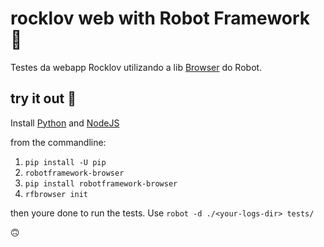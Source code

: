 # rocklov web with Robot Framework 🤖

Testes da webapp Rocklov utilizando a lib [Browser](https://marketsquare.github.io/robotframework-browser/versions/Browser-7.0.0.html) do Robot.

## try it out ‍🚀
Install [Python](https://www.python.org/) and [NodeJS](https://nodejs.org/en/)

from the commandline:


1. `pip install -U pip`
2. `robotframework-browser`
3. `pip install robotframework-browser`
4. `rfbrowser init`

then youre done to run the tests. Use `robot -d ./<your-logs-dir> tests/ `

🙃








